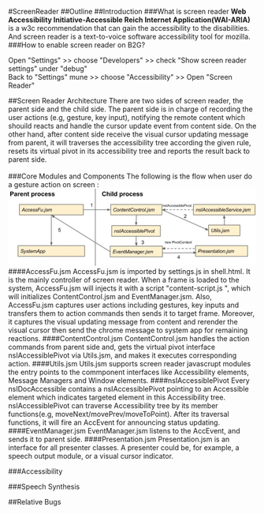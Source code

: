 #ScreenReader
##Outline
##Introduction
###What is screen reader
**Web Accessibility Initiative-Accessible Reich Internet Application(WAI-ARIA)** is a w3c recommendation that can gain 
the accessibility to the disabilities. And screen reader is a text-to-voice software accessibility tool for mozilla.
###How to enable screen reader on B2G?

Open "Settings" >> choose "Developers" >> check "Show screen reader settings" under "debug"<br/>
Back to "Settings" mune >> choose "Accessibility" >> Open "Screen Reader"

##Screen Reader Architecture
  There are two sides of screen reader, the parent side and the child side. The parent side is in charge of recording the user actions (e.g, gesture, key input), notifying the remote content which shouild reacts and handle the cursor update event from content side. On the other hand, after content side receive the visual cursor updating message from parent, it will traverses the accessibility tree according the given rule, resets its virtual pivot in its accessibility tree and reports the result back to parent side.<br/><br/>
###Core Modules and Components
  The following is the flow when user do a gesture action on screen :
  ![Code flow](./img/codeFlow.png)
####AccessFu.jsm
  AccessFu.jsm is imported by settings.js in shell.html. It is the mainly controller of screen reader. When a frame is loaded to the system, AccessFu.jsm will injects it with a script "content-script.js ", which will initializes ContentControl.jsm and EventManager.jsm. Also, AccessFu.jsm captures user actions including gestures, key inputs and transfers them to action commands then sends it to target frame. Moreover, it captures the visual updating message from content and rerender the visual cursor then send the chrome message to system app for remaining reactions.
####ContentControl.jsm
    ContentControl.jsm handles the action commands from parent side and, gets the virtual pivot interface nsIAccessiblePivot via Utils.jsm, and makes it executes corresponding action.
####Utils.jsm
  Utils.jsm supports screen reader javascrupt modules the entry points to the commponent interfaces like Accessibility elements, Message Managers and Window elements.
####nsIAccessiblePivot
  Every nsIDocAccessible contains a nsIAccessiblePivot pointing to an Accessible element which indicates targeted element in this Accessibility tree. nsIAccessiblePivot can traverse Accessibility tree by its member functions(e.g, moveNext/movePrev/moveToPoint). After its traversal functions, it will fire an AccEvent for announcing status updating.
####EventManager.jsm
  EventManager.jsm listens to the AccEvent, and sends it to parent side.
####Presentation.jsm
  Presentation.jsm is an interface for all presenter classes. A presenter could be, for example, a speech output module, or a visual cursor indicator.

###Accessibility
  
###Speech Synthesis

##Relative Bugs
